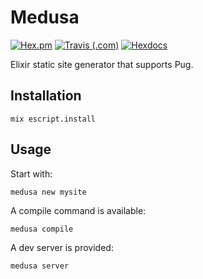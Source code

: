 # Medusa

[![Hex.pm](https://img.shields.io/hexpm/v/medusa.svg?style=for-the-badge)](https://hex.pm/packages/medusa)
[![Travis (.com)](https://img.shields.io/travis/com/Vesuvium/medusa.svg?style=for-the-badge)](https://travis-ci.com/Vesuvium/medusa)
[![Hexdocs](https://img.shields.io/badge/docs-hexdocs-blueviolet.svg?style=for-the-badge)](https://hexdocs.pm/medusa)

Elixir static site generator that supports Pug.

## Installation

```
mix escript.install
```

## Usage

Start with:

```
medusa new mysite
```

A compile command is available:

```
medusa compile
```

A dev server is provided:

```
medusa server
```
